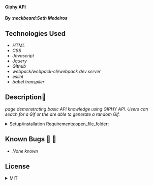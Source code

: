#### Giphy API

#### By _**:neckbeard:Seth Medeiros**_

## Technologies Used

- _HTML_
- _CSS_
- _Javascript_
- _Jquery_
- _Github_
- _webpack/webpack-cli/webpack dev server_
- _eslint_
- _babel transpiler_

## Description:memo:

_page demonstrating basic API knowledge using GIPHY API. Users can seach for a Gif or the are able to generate a random Gif._

<details>
  <summary>Setup/installation Requirements:open_file_folder:</summary>
  
## Setup and Use

### Prerequisites

- [Node](https://nodejs.org/en/)
- A text editor like [VS Code](https://code.visualstudio.com/)

### Installation

1. Clone the repository: `$ git clone https://github.com/Medeirosseth/giphy-api.git`
2. Navigate to the `giphy-api/` directory on your computer
3. Open with your preferred text editor to view the code base
4. To start a development server and view the project in the browser:
   - Navigate to `giphy-api/` in your command line
   - Run the command `npm install` to install dependencies
   - Optionally, run the commmand `npm run build` to make a bundle of the files
   - Finally, run the command `npm run start` to start a development server
5. To run tests, navigate to `giphy-api/` in your terminal and run the command `npm run test`
</details>

## Known Bugs :no_entry_sign: :bug:

- _None known_

## License

<details>
  <summary>MIT</summary>
Copyright <2021> <Seth Medeiros>

Permission is hereby granted, free of charge, to any person obtaining a copy of this software and associated documentation files (the "Software"), to deal in the Software without restriction, including without limitation the rights to use, copy, modify, merge, publish, distribute, sublicense, and/or sell copies of the Software, and to permit persons to whom the Software is furnished to do so, subject to the following conditions:

The above copyright notice and this permission notice shall be included in all copies or substantial portions of the Software.

THE SOFTWARE IS PROVIDED "AS IS", WITHOUT WARRANTY OF ANY KIND, EXPRESS OR IMPLIED, INCLUDING BUT NOT LIMITED TO THE WARRANTIES OF MERCHANTABILITY, FITNESS FOR A PARTICULAR PURPOSE AND NONINFRINGEMENT. IN NO EVENT SHALL THE AUTHORS OR COPYRIGHT HOLDERS BE LIABLE FOR ANY CLAIM, DAMAGES OR OTHER LIABILITY, WHETHER IN AN ACTION OF CONTRACT, TORT OR OTHERWISE, ARISING FROM, OUT OF OR IN CONNECTION WITH THE SOFTWARE OR THE USE OR OTHER DEALINGS IN THE SOFTWARE.

</details>
